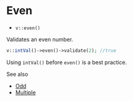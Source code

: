 # Even

- `v::even()`

Validates an even number.

```php
v::intVal()->even()->validate(2); //true
```

Using `intVal()` before `even()` is a best practice.

See also

  * [Odd](Odd.md)
  * [Multiple](Multiple.md)
